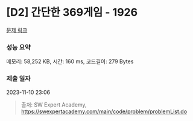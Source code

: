 # [D2] 간단한 369게임 - 1926 

[문제 링크](https://swexpertacademy.com/main/code/problem/problemDetail.do?contestProbId=AV5PTeo6AHUDFAUq) 

### 성능 요약

메모리: 58,252 KB, 시간: 160 ms, 코드길이: 279 Bytes

### 제출 일자

2023-11-10 23:06



> 출처: SW Expert Academy, https://swexpertacademy.com/main/code/problem/problemList.do